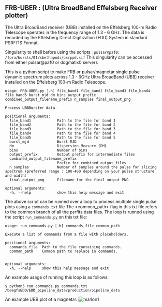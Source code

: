 ## FRB-UBER : (**U**ltra **B**roadBand **E**ffelsberg **R**eceiver plotter)
The Ultra BroadBand receiver (UBB) installed on the Effelsberg 100-m Radio Telescope operates in the frequency range of 1.3 - 6 GHz.
The data is recorded by the Effelsberg Direct Digitization (EDD) System in standard PSRFITS Format. 

Singularity to shell before using the scripts : ``` pulsar@paf0: /fpra/bursts/01/sbethapudi/psrppd.sif ```
This singularity can be accessed from either pulsar@paf0 or dogmatix0 servers

This is a python script to make FRB or pulsar/magnetar single pulse dynamic spectrum plots across 1.3 - 6GHz Ultra BroadBand (UBB) receiver installed on the 
Effelsberg 100-m Radio Telescope. 
```
usage: FRB-UBER.py [-h] file_band1 file_band2 file_band3 file_band4 file_band5 burst_mjd dm bins output_prefix combined_output_filename_prefix n_samples final_output_png

Process UBBBurster data.

positional arguments:
  file_band1            Path to the file for band 1
  file_band2            Path to the file for band 2
  file_band3            Path to the file for band 3
  file_band4            Path to the file for band 4
  file_band5            Path to the file for band 5
  burst_mjd             Burst MJD
  dm                    Dispersion Measure (DM)
  bins                  Number of bins
  output_prefix         Output prefix for intermediate files
  combined_output_filename_prefix
                        Prefix for combined output files
  n_samples             Number of samples around the pulse for slicing spectrum (preferred range : 100-400 depending on your pulse structure and width)
  final_output_png      Filename for the final output PNG

optional arguments:
  -h, --help            show this help message and exit
```
The above script can be runned over a loop to process multiple single pulse plots using a ```commands.txt``` file 
The <common_path> flag in this txt file refers to the common branch of all the psrfits data files. The loop is runned using the script
```run_commands.py``` on this txt file:
```
usage: run_commands.py [-h] commands_file common_path

Execute a list of commands from a file with placeholders.

positional arguments:
  commands_file  Path to the file containing commands.
  common_path    Common path to replace in commands.


optional arguments:
  -h, --help     show this help message and exit
```
An example usage of running this loop is as follows:
```
$ python3 run_commands.py commands.txt /beegfsEDD/EDD_pipeline_data/production/pipeline_data

```
An example UBB plot of a magnetar:
![marlon1](https://github.com/user-attachments/assets/fe252849-5412-4e78-b5ee-58ccefa20b36)
